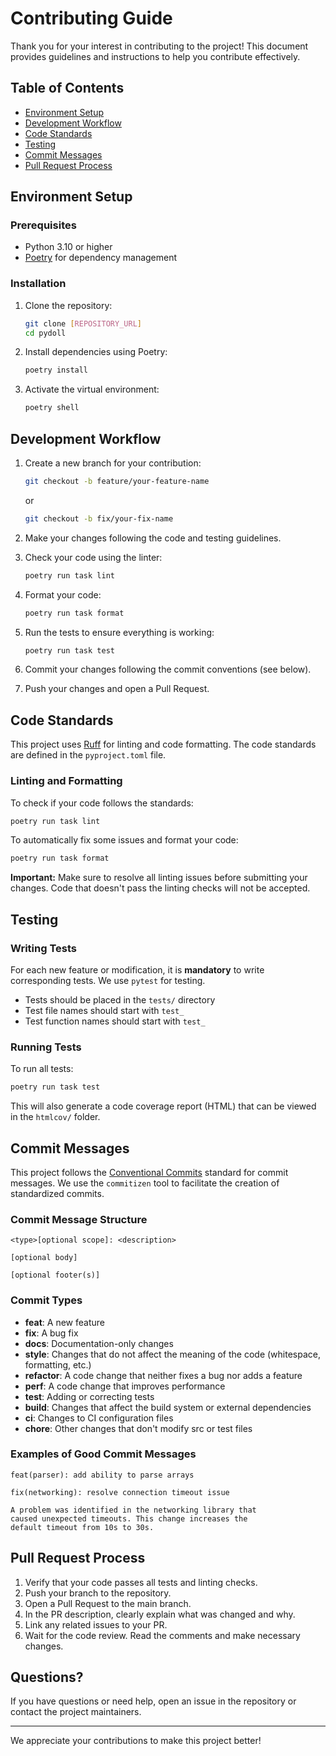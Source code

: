 # Contributing Guide

Thank you for your interest in contributing to the project! This document provides guidelines and instructions to help you contribute effectively.

## Table of Contents

- [Environment Setup](#environment-setup)
- [Development Workflow](#development-workflow)
- [Code Standards](#code-standards)
- [Testing](#testing)
- [Commit Messages](#commit-messages)
- [Pull Request Process](#pull-request-process)

## Environment Setup

### Prerequisites

- Python 3.10 or higher
- [Poetry](https://python-poetry.org/docs/#installation) for dependency management

### Installation

1. Clone the repository:
   ```bash
   git clone [REPOSITORY_URL]
   cd pydoll
   ```

2. Install dependencies using Poetry:
   ```bash
   poetry install
   ```

3. Activate the virtual environment:
   ```bash
   poetry shell
   ```

## Development Workflow

1. Create a new branch for your contribution:
   ```bash
   git checkout -b feature/your-feature-name
   ```
   or
   ```bash
   git checkout -b fix/your-fix-name
   ```

2. Make your changes following the code and testing guidelines.

3. Check your code using the linter:
   ```bash
   poetry run task lint
   ```

4. Format your code:
   ```bash
   poetry run task format
   ```

5. Run the tests to ensure everything is working:
   ```bash
   poetry run task test
   ```

6. Commit your changes following the commit conventions (see below).

7. Push your changes and open a Pull Request.

## Code Standards

This project uses [Ruff](https://github.com/charliermarsh/ruff) for linting and code formatting. The code standards are defined in the `pyproject.toml` file.

### Linting and Formatting

To check if your code follows the standards:

```bash
poetry run task lint
```

To automatically fix some issues and format your code:

```bash
poetry run task format
```

**Important:** Make sure to resolve all linting issues before submitting your changes. Code that doesn't pass the linting checks will not be accepted.

## Testing

### Writing Tests

For each new feature or modification, it is **mandatory** to write corresponding tests. We use `pytest` for testing.

- Tests should be placed in the `tests/` directory
- Test file names should start with `test_`
- Test function names should start with `test_`

### Running Tests

To run all tests:

```bash
poetry run task test
```

This will also generate a code coverage report (HTML) that can be viewed in the `htmlcov/` folder.

## Commit Messages

This project follows the [Conventional Commits](https://www.conventionalcommits.org/) standard for commit messages. We use the `commitizen` tool to facilitate the creation of standardized commits.

### Commit Message Structure

```
<type>[optional scope]: <description>

[optional body]

[optional footer(s)]
```

### Commit Types

- **feat**: A new feature
- **fix**: A bug fix
- **docs**: Documentation-only changes
- **style**: Changes that do not affect the meaning of the code (whitespace, formatting, etc.)
- **refactor**: A code change that neither fixes a bug nor adds a feature
- **perf**: A code change that improves performance
- **test**: Adding or correcting tests
- **build**: Changes that affect the build system or external dependencies
- **ci**: Changes to CI configuration files
- **chore**: Other changes that don't modify src or test files

### Examples of Good Commit Messages

```
feat(parser): add ability to parse arrays
```

```
fix(networking): resolve connection timeout issue

A problem was identified in the networking library that
caused unexpected timeouts. This change increases the
default timeout from 10s to 30s.
```

## Pull Request Process

1. Verify that your code passes all tests and linting checks.
2. Push your branch to the repository.
3. Open a Pull Request to the main branch.
4. In the PR description, clearly explain what was changed and why.
5. Link any related issues to your PR.
6. Wait for the code review. Read the comments and make necessary changes.

## Questions?

If you have questions or need help, open an issue in the repository or contact the project maintainers.

---

We appreciate your contributions to make this project better! 